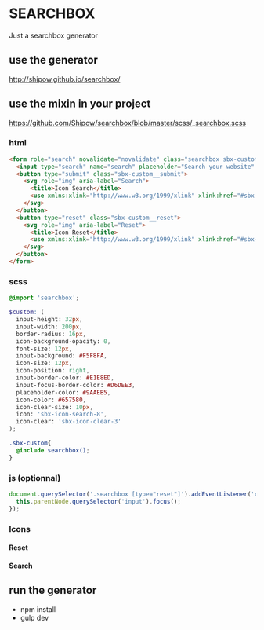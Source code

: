 # SEARCHBOX
Just a searchbox generator

## use the generator
http://shipow.github.io/searchbox/

## use the mixin in your project
https://github.com/Shipow/searchbox/blob/master/scss/_searchbox.scss

### html

```html
<form role="search" novalidate="novalidate" class="searchbox sbx-custom">
  <input type="search" name="search" placeholder="Search your website" autocomplete="off" required="required" class="sbx-custom__input">
  <button type="submit" class="sbx-custom__submit">
    <svg role="img" aria-label="Search">
      <title>Icon Search</title>
      <use xmlns:xlink="http://www.w3.org/1999/xlink" xlink:href="#sbx-icon-search-18"></use>
    </svg>
  </button>
  <button type="reset" class="sbx-custom__reset">
    <svg role="img" aria-label="Reset">
      <title>Icon Reset</title>
      <use xmlns:xlink="http://www.w3.org/1999/xlink" xlink:href="#sbx-icon-clear-5"></use>
    </svg>
  </button>
</form>
```

### scss
```scss
@import 'searchbox';

$custom: (
  input-height: 32px,
  input-width: 200px,
  border-radius: 16px,
  icon-background-opacity: 0,
  font-size: 12px,
  input-background: #F5F8FA,
  icon-size: 12px,
  icon-position: right,
  input-border-color: #E1E8ED,
  input-focus-border-color: #D6DEE3,
  placeholder-color: #9AAEB5,
  icon-color: #657580,
  icon-clear-size: 10px,
  icon: 'sbx-icon-search-8',
  icon-clear: 'sbx-icon-clear-3'
);

.sbx-custom{
  @include searchbox();
}
```


### js (optionnal)
```javascript
document.querySelector('.searchbox [type="reset"]').addEventListener('click', function() {
  this.parentNode.querySelector('input').focus();
});
```

### Icons
#### Reset
#### Search


## run the generator

- npm install
- gulp dev

